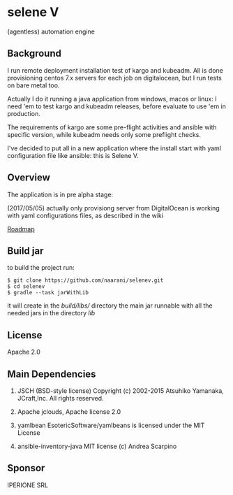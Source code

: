 # selene V
(agentless) automation engine



## Background
I run remote deployment installation test of kargo and kubeadm.
All is done provisioning centos 7.x servers for each job on digitalocean, but I run tests on bare metal too.

Actually I do it running a java application from windows, macos or linux:
I need 'em to test kargo and kubeadm releases, before evaluate to use 'em in production.

The requirements of kargo are some pre-flight activities and ansible with specific version, while kubeadm needs only some preflight checks.

I've decided to put all in a new application where the install start with yaml configuration file like ansible:
this is Selene V.



## Overview
The application is in pre alpha stage:

(2017/05/05) actually only provisiong server from DigitalOcean is working with yaml configurations files, as described in the wiki 


[Roadmap](https://github.com/naarani/selenev/wiki/roadmap)



## Build jar

to build the project run:

    $ git clone https://github.com/naarani/selenev.git
    $ cd selenev
    $ gradle --task jarWithLib

it will create in the _build/libs/_ directory the main jar runnable with all the needed jars in the directory _lib_ 



## License

Apache 2.0 



## Main Dependencies 

1) JSCH (BSD-style license) Copyright (c) 2002-2015 Atsuhiko Yamanaka, JCraft,Inc. All rights reserved.

2) Apache jclouds, Apache license 2.0

3) yamlbean EsotericSoftware/yamlbeans is licensed under the MIT License

4) ansible-inventory-java MIT license (c) Andrea Scarpino


## Sponsor
IPERIONE SRL


